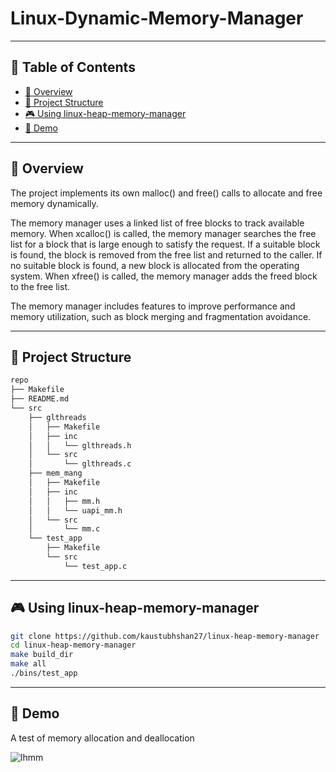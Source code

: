 # Linux-Dynamic-Memory-Manager

---


## 📒 Table of Contents
- [📍 Overview](#-overview)
- [📂 Project Structure](#-project-structure)
- [🎮 Using linux-heap-memory-manager](#-using-linux-heap-memory-manager)
- [🚀 Demo](#-demo)


---


## 📍 Overview
The project implements its own malloc() and free() calls to allocate and free memory dynamically. 

The memory manager uses a linked list of free blocks to track available memory. When xcalloc() is called, the memory manager searches the free list for a block that is large enough to satisfy the request. If a suitable block is found, the block is removed from the free list and returned to the caller. If no suitable block is found, a new block is allocated from the operating system. When xfree() is called, the memory manager adds the freed block to the free list.

The memory manager includes features to improve performance and memory utilization, such as block merging and fragmentation avoidance.


---


## 📂 Project Structure


```bash
repo
├── Makefile
├── README.md
└── src
    ├── glthreads
    │   ├── Makefile
    │   ├── inc
    │   │   └── glthreads.h
    │   └── src
    │       └── glthreads.c
    ├── mem_mang
    │   ├── Makefile
    │   ├── inc
    │   │   ├── mm.h
    │   │   └── uapi_mm.h
    │   └── src
    │       └── mm.c
    └── test_app
        ├── Makefile
        └── src
            └── test_app.c

```


---


## 🎮 Using linux-heap-memory-manager

```bash
git clone https://github.com/kaustubhshan27/linux-heap-memory-manager
cd linux-heap-memory-manager
make build_dir
make all
./bins/test_app
```


---


## 🚀 Demo


A test of memory allocation and deallocation


![lhmm](https://github.com/kaustubhshan27/linux-heap-memory-manager/assets/32894621/1047f340-1cb4-4e9a-88f1-63579e203f39)
